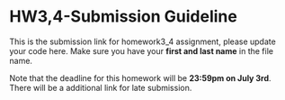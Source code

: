 # HW3,4-Submission Guideline 
This is the submission link for homework3_4 assignment, please update your code here.
Make sure you have your **first and last name** in the file name.

Note that the deadline for this homework will be **23:59pm on July 3rd**.
There will be a additional link for late submission.
